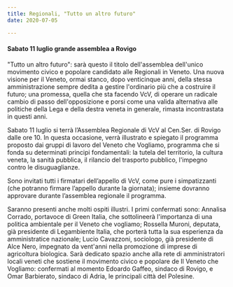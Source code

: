```yaml
---  
title: Regionali, "Tutto un altro futuro"   
date: 2020-07-05

---
```

#### Sabato 11 luglio grande assemblea a Rovigo
  
"Tutto un altro futuro": sarà questo il titolo dell'assemblea dell'unico movimento civico e popolare candidato alle Regionali in Veneto. Una nuova visione per il Veneto, ormai stanco, dopo venticinque anni, della stessa amministrazione sempre dedita a gestire l'ordinario più che a costruire il futuro; una promessa, quella che sta facendo VcV, di operare un radicale cambio di passo dell'opposizione e porsi come una valida alternativa alle politiche della Lega e della destra veneta in generale, rimasta incontrastata in questi anni.

  
Sabato 11 luglio si terrà l’Assemblea Regionale di VcV al Cen.Ser. di Rovigo dalle ore 10. In questa occasione, verrà illustrato e spiegato il programma proposto dai gruppi di lavoro del Veneto che Vogliamo, programma che si fonda su determinati principi fondamentali: la tutela del territorio, la cultura veneta, la sanità pubblica, il rilancio del trasporto pubblico, l'impegno contro le disuguaglianze.  
  
Sono invitati tutti i firmatari dell’appello di VcV, come pure i simpatizzanti (che potranno firmare l’appello durante la giornata); insieme dovranno approvare durante l’assemblea regionale il programma.  
  
Saranno presenti anche molti ospiti illustri. I primi confermati sono: Annalisa Corrado, portavoce di Green Italia, che sottolineerà l'importanza di una politica ambientale per il Veneto che vogliamo; Rossella Muroni, deputata, già presidente di Legambiente Italia, che porterà tutta la sua esperienza da amministratice nazionale; Lucio Cavazzoni, sociologo, già presidente di Alce Nero, impegnato da vent'anni nella promozione di imprese di agricoltura biologica. Sarà dedicato spazio anche alla rete di amministratori locali veneti che sostiene il movimento civico e popolare de Il Veneto che Vogliamo: confermati al momento Edoardo Gaffeo, sindaco di Rovigo, e Omar Barbierato, sindaco di Adria, le principali città del Polesine.
